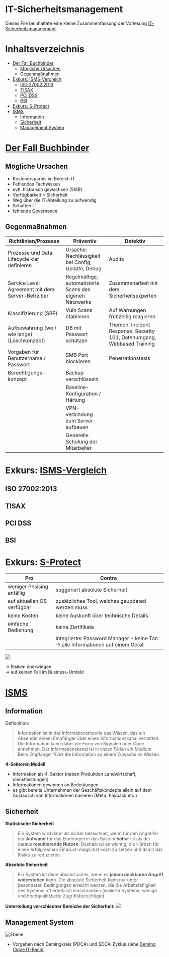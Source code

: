 # IT-Sicherheitsmanagement <!-- omit in toc -->
Dieses File beinhaltete eine kleine Zusammenfassung der Vorlesung [IT-Sicherheitsmanagement](https://app.mural.co/t/muralworkspace0660/m/muralworkspace0660/1649403349728/628afc077b71280e3990441f323e0eb96e9fb9a7?sender=u97fae70e91dca3860c9e8161).
# Inhaltsverzeichnis <!-- omit in toc -->
- [Der Fall Buchbinder](#der-fall-buchbinder)
  - [Mögliche Ursachen](#mögliche-ursachen)
  - [Gegenmaßnahmen](#gegenmaßnahmen)
- [Exkurs: ISMS-Vergleich](#exkurs-isms-vergleich)
  - [ISO 27002:2013](#iso-270022013)
  - [TISAX](#tisax)
  - [PCI DSS](#pci-dss)
  - [BSI](#bsi)
- [Exkurs: S-Protect](#exkurs-s-protect)
- [ISMS](#isms)
  - [Information](#information)
  - [Sicherheit](#sicherheit)
  - [Management System](#management-system)

# [Der Fall Buchbinder](https://app.mural.co/t/muralworkspace0660/m/muralworkspace0660/1649403544278/ca053bed349485fd3eb457c9abc74d249721bb3c?sender=u97fae70e91dca3860c9e8161)

## Mögliche Ursachen
- Kostenersparnis im Bereich IT
- Fehlendes Fachwissen
- evtl. historisch gewachsen (SMB)
- Verfügbarkeit > Sicherheit
- Weg über die IT-Abteilung zu aufwendig
- Schatten IT
- fehlende Governance

## Gegenmaßnahmen
|Richtlinien/Prozesse|Präventiv|Detektiv|
|---|---|---|
|Prozesse und Data Lifecycle klar definieren|Ursache: Nachlässigkeit bei Config, Update, Debug|Audits|
|Service Level Agreement mit dem Server-Betreiber|Regelmäßige, automatisierte Scans des eigenen Netzwerks|Zusammenarbeit mit dem Sicherheitsexperten|
|Klassifizierung (SBF)|Vuln Scans etablieren|Auf Warnungen frühzeitig reagieren|
|Aufbewahrung (wo / wie lange) (Löschkonzept)|DB mit  Passwort schützen|Themen: Incident Response, Security 101, Datenumgang, Webbased Training|
|Vorgaben für Benutzername / Passwort|SMB Port blockieren|Penetrationstests|
|Berechtigungs-konzept|Backup verschlüsseln|
| |Baseline-Konfiguration / Härtung|
| |VPN-verbindung zum Server aufbauen|
| |Generelle Schulung der Mitarbeiter|

# Exkurs: [ISMS-Vergleich](https://app.mural.co/t/muralworkspace0660/m/muralworkspace0660/1650627698169/6c1698b2f4ecc70b2a05bb37584d6326040b7ca0?sender=ub64e6270e8be28f188f38372)

## ISO 27002:2013

## TISAX

## PCI DSS

## BSI


# Exkurs: [S-Protect](https://app.mural.co/t/muralworkspace0660/m/muralworkspace0660/1651821857612/2f18d6ec811388f090a85ebc6bc3fd93d7f257c6?sender=u97fae70e91dca3860c9e8161)
|Pro|Contra|
|---|---|
|weniger Phsising anfällig|suggeriert absolute Sicherheit
|auf aktuellen OS verfügbar|zusätzliches Tool, welches geupdated werden muss
|keine Kosten|keine Auskunft über technische Details
| einfache Bedienung|keine Zertifikate|
| |integrierter Password Manager + keine Tan -> alle Informationen auf einem Gerät

![](./img/Dreieck.png)

-> Risiken überwiegen<br> 
-> auf keinen Fall im Business-Umfeld

# [ISMS](https://app.mural.co/t/muralworkspace0660/m/muralworkspace0660/1651832952585/bb799f32fbde1461e87e042e33d55374d1e06ebe?sender=u97fae70e91dca3860c9e8161)

## Information
Defionition:
>Information ist in der Informationstheorie das Wissen, das ein Absender einem Empfänger über einen Informationskanal vermittelt. Die Information kann dabei die Form von Signalen oder Code annehmen. Der Informationskanal ist in vielen Fällen ein Medium. Beim Empfänger führt die Information zu einem Zuwachs an Wissen.

**4-Sektoren Modell**
- Information als 4. Sektor (neben Produktion Landwirtschaft, dienstleistungen)
- Informationen gewinnen an Bedeutungen
- es gibt bereits Unternehmen der Geschäftskonzepte allein auf dem Austausch von Informationen basieren (Meta, Payback etc.) 

## Sicherheit
**Statistische Sicherheit**
>Ein System wird dann als sicher bezeichnet, wenn für den Angreifer der **Aufwand** für das Eindringen in das System **höher** ist als der daraus **resultierende Nutzen**. Deshalb ist es wichtig, die Hürden für einen erfolgreichen Einbruch möglichst hoch zu setzen und damit das Risiko zu reduzieren.

**Absolute Sicherheit**
>Ein System ist dann absolut sicher, wenn es **jedem denkbaren Angriff widerstehen** kann. Die absolute Sicherheit kann nur unter besonderen Bedingungen erreicht werden, die die Arbeitsfähigkeit des Systems oft erheblich einschränken (isolierte Systeme, wenige und hochqualifizierte Zugriffsberechtigte).

**Unterteilung verschiedner Bereiche der Sicherheit:**
![](./img/Risiken.png)

## Management System
![Ebene](./img/Ebenen.png)
- Vorgehen nach Demingkreis (PDCA) und SDCA-Zyklus siehe [Deming Circle IT-Recht](IT-Recht.md#deming-circle-aka-pdca-cycle)

